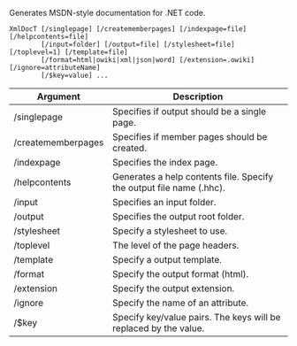 ﻿Generates MSDN-style documentation for .NET code.

```
XmlDocT [/singlepage] [/creatememberpages] [/indexpage=file] [/helpcontents=file]
        [/input=folder] [/output=file] [/stylesheet=file] [/toplevel=1] [/template=file]
		[/format=html|owiki|xml|json|word] [/extension=.owiki] [/ignore=attributeName]
        [/$key=value] ...
```

Argument               | Description
-----------------------|-----------------------------------------------------------------
/singlepage            | Specifies if output should be a single page.
/creatememberpages     | Specifies if member pages should be created.
/indexpage             | Specifies the index page.
/helpcontents          | Generates a help contents file. Specify the output file name (.hhc).
/input                 | Specifies an input folder.
/output                | Specifies the output root folder.
/stylesheet            | Specify a stylesheet to use.
/toplevel              | The level of the page headers.
/template              | Specify a output template.
/format                | Specify the output format (html).
/extension             | Specify the output extension.
/ignore                | Specify the name of an attribute.
/$key                  | Specify key/value pairs. The keys will be replaced by the value.
